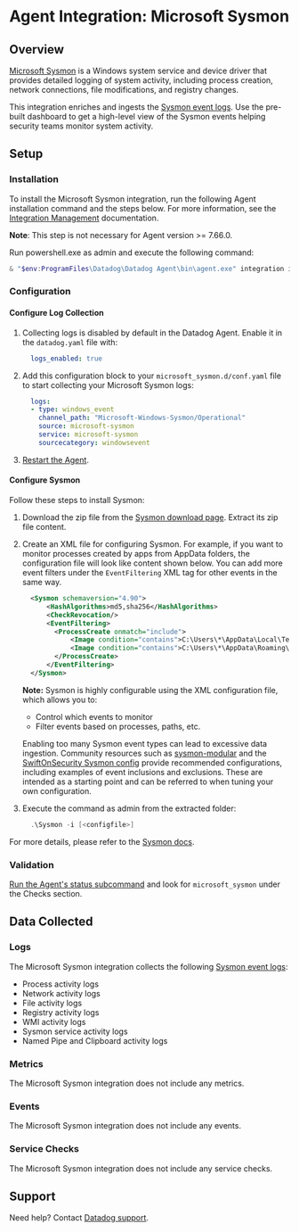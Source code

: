 # Agent Integration: Microsoft Sysmon

## Overview

[Microsoft Sysmon][4] is a Windows system service and device driver that provides detailed logging of system activity, including process creation, network connections, file modifications, and registry changes.

This integration enriches and ingests the [Sysmon event logs][5]. Use the pre-built dashboard to get a high-level view of the Sysmon events helping security teams monitor system activity.

## Setup

### Installation

To install the Microsoft Sysmon integration, run the following Agent installation command and the steps below. For more information, see the [Integration Management][6] documentation.

**Note**: This step is not necessary for Agent version >= 7.66.0.

Run powershell.exe as admin and execute the following command:
  ```powershell
  & "$env:ProgramFiles\Datadog\Datadog Agent\bin\agent.exe" integration install datadog-microsoft_sysmon==1.0.0
  ```

### Configuration

#### Configure Log Collection

1. Collecting logs is disabled by default in the Datadog Agent. Enable it in the `datadog.yaml` file with:

    ```yaml
      logs_enabled: true
    ```

2. Add this configuration block to your `microsoft_sysmon.d/conf.yaml` file to start collecting your Microsoft Sysmon logs:

    ```yaml
      logs:
      - type: windows_event
        channel_path: "Microsoft-Windows-Sysmon/Operational"
        source: microsoft-sysmon
        service: microsoft-sysmon
        sourcecategory: windowsevent
    ```

3. [Restart the Agent][3].

#### Configure Sysmon

Follow these steps to install Sysmon:
1. Download the zip file from the [Sysmon download page][4]. Extract its zip file content.
2. Create an XML file for configuring Sysmon. For example, if you want to monitor processes created by apps from AppData folders, the configuration file will look like content shown below. You can add more event filters under the `EventFiltering` XML tag for other events in the same way.

    ```xml
      <Sysmon schemaversion="4.90">
          <HashAlgorithms>md5,sha256</HashAlgorithms>
          <CheckRevocation/>
          <EventFiltering>
            <ProcessCreate onmatch="include">
                <Image condition="contains">C:\Users\*\AppData\Local\Temp\</Image>
                <Image condition="contains">C:\Users\*\AppData\Roaming\</Image>
            </ProcessCreate>
          </EventFiltering>
      </Sysmon>
    ```

    **Note:** Sysmon is highly configurable using the XML configuration file, which allows you to:
    - Control which events to monitor
    - Filter events based on processes, paths, etc.

    Enabling too many Sysmon event types can lead to excessive data ingestion. Community resources such as [sysmon-modular][9] and the [SwiftOnSecurity Sysmon config][10] provide recommended configurations, including examples of event inclusions and exclusions. These are intended as a starting point and can be referred to when tuning your own configuration.

3. Execute the command as admin from the extracted folder:

    ```powershell
      .\Sysmon -i [<configfile>]
    ```

For more details, please refer to the [Sysmon docs][7].

### Validation

[Run the Agent's status subcommand][8] and look for `microsoft_sysmon` under the Checks section.

## Data Collected

### Logs

The Microsoft Sysmon integration collects the following [Sysmon event logs][5]:
- Process activity logs
- Network activity logs
- File activity logs
- Registry activity logs
- WMI activity logs
- Sysmon service activity logs
- Named Pipe and Clipboard activity logs

### Metrics

The Microsoft Sysmon integration does not include any metrics.

### Events

The Microsoft Sysmon integration does not include any events.

### Service Checks

The Microsoft Sysmon integration does not include any service checks.

## Support

Need help? Contact [Datadog support][1].

[1]: https://docs.datadoghq.com/help/
[2]: https://app.datadoghq.com/account/settings/agent/latest
[3]: https://docs.datadoghq.com/agent/configuration/agent-commands/#restart-the-agent
[4]: https://learn.microsoft.com/en-us/sysinternals/downloads/sysmon
[5]: https://learn.microsoft.com/en-us/sysinternals/downloads/sysmon#events
[6]: https://docs.datadoghq.com/agent/guide/integration-management/?tab=windowspowershell#install
[7]: https://learn.microsoft.com/en-us/sysinternals/downloads/sysmon#configuration-files
[8]: https://docs.datadoghq.com/agent/guide/agent-commands/#agent-status-and-information
[9]: https://github.com/olafhartong/sysmon-modular/tree/master
[10]: https://github.com/SwiftOnSecurity/sysmon-config/tree/master
